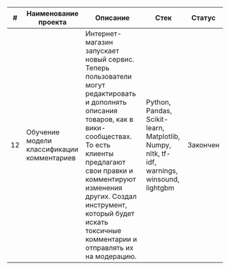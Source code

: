 
| # | Наименование проекта | Описание | Стек | Статус |
| --- | --- | --- | --- | --- |
| 12 | Обучение модели классификации комментариев | Интернет-магазин запускает новый сервис. Теперь пользователи могут редактировать и дополнять описания товаров, как в вики-сообществах. То есть клиенты предлагают свои правки и комментируют изменения других. Создал инструмент, который будет искать токсичные комментарии и отправлять их на модерацию. | Python, Pandas, Scikit-learn, Matplotlib, Numpy, nltk, tf-idf, warnings, winsound, lightgbm | Закончен |
